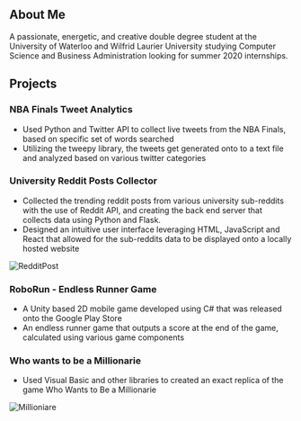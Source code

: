 ## About Me

A passionate, energetic, and creative double degree student at the University of Waterloo and Wilfrid Laurier University studying Computer Science and Business Administration looking for summer 2020 internships.

## Projects

### NBA Finals Tweet Analytics

- Used Python and Twitter API to collect live tweets from the NBA Finals, based on specific set of words searched
- Utilizing the tweepy library, the tweets get generated onto to a text file and analyzed based on various twitter categories


### University Reddit Posts Collector

- Collected the trending reddit posts from various university sub-reddits with the use of Reddit API, and creating the back end server that   collects data using Python and Flask.
- Designed an intuitive user interface leveraging HTML, JavaScript and React that allowed for the sub-reddits data to be displayed   onto a   locally hosted website

![RedditPost](https://user-images.githubusercontent.com/47545545/72894725-f5f8ef00-3ce9-11ea-986a-378ff5b6c13c.png)


### RoboRun - Endless Runner Game

- A Unity based 2D mobile game developed using C\# that was released onto the Google Play Store
- An endless runner game that outputs a score at the end of the game, calculated using various game components

### Who wants to be a Millionarie

- Used Visual Basic and other libraries to created an exact replica of the game Who Wants to Be a Millionarie

![Millioniare](https://user-images.githubusercontent.com/47545545/72894959-656ede80-3cea-11ea-9c56-e298e3f0fc89.jpg)
